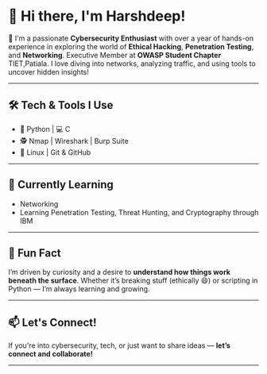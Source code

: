 # 👋 Hi there, I'm Harshdeep!

🎯 I'm a passionate **Cybersecurity Enthusiast** with over a year of hands-on experience in exploring the world of
**Ethical Hacking**, **Penetration Testing**, and **Networking**.
Executive Member at **OWASP Student Chapter** TIET,Patiala.
I love diving into networks, analyzing traffic, and using tools to uncover hidden insights!

---

## 🛠️ Tech & Tools I Use

* 🐍 Python | 💻 C
* 🕵️ Nmap | Wireshark | Burp Suite
* 🐧 Linux | Git & GitHub

---

## 🌱 Currently Learning

* Networking
* Learning Penetration Testing, Threat Hunting, and Cryptography through IBM

---

## 🚀 Fun Fact

I’m driven by curiosity and a desire to **understand how things work beneath the surface**.
Whether it’s breaking stuff (ethically 😄) or scripting in Python — I’m always learning and growing.

---

## 📫 Let's Connect!

If you're into cybersecurity, tech, or just want to share ideas — **let’s connect and collaborate!**

---


<!--
**HarshdeepAthawale/HarshdeepAthawale** is a ✨ _special_ ✨ repository because its `README.md` (this file) appears on your GitHub profile.

Here are some ideas to get you started:

- 🔭 I’m currently working on ...
- 🌱 I’m currently learning ...
- 👯 I’m looking to collaborate on ...
- 🤔 I’m looking for help with ...
- 💬 Ask me about ...
- 📫 How to reach me: ...
- 😄 Pronouns: ...
- ⚡ Fun fact: ...
-->
